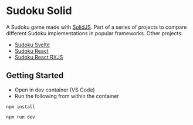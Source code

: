 # Sudoku Solid

A Sudoku game made with [SolidJS](https://www.solidjs.com/). Part of a series of projects to compare different Sudoku implementations in popular frameworks. Other projects:

 - [Sudoku Svelte](https://github.com/dancras/sudoku-svelte)
 - [Sudoku React](https://github.com/dancras/sudoku-react)
 - [Sudoku React RXJS](https://github.com/dancras/sudoku-react-rxjs)


## Getting Started

 - Open in dev container (VS Code)
 - Run the following from within the container

```
npm install

npm run dev
```
